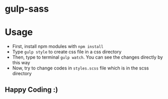 # gulp-sass

# Usage
- First, install npm modules with `npm install`
- Type `gulp style` to create css file in a css directory
- Then, type to terminal `gulp watch`. You can see the changes directly by this way
- Now, try to change codes in `styles.scss` file which is in the scss directory

## Happy Coding :)
